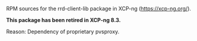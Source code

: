RPM sources for the rrd-client-lib package in XCP-ng (https://xcp-ng.org/).

**This package has been retired in XCP-ng 8.3.**

Reason: Dependency of proprietary pvsproxy.

